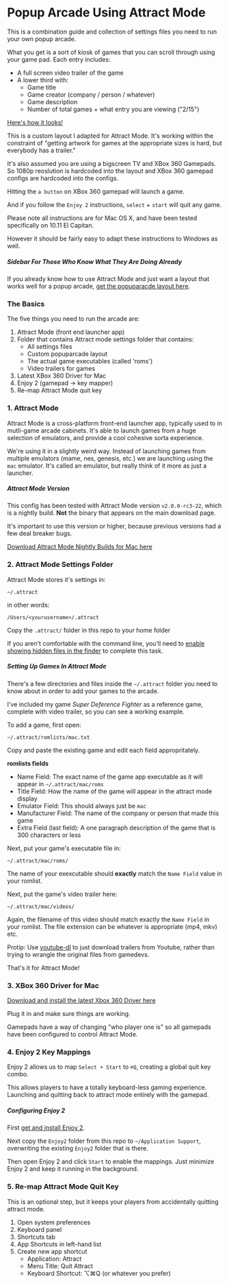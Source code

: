 # Popup Arcade Using Attract Mode

This is a combination guide and collection of settings files you need to run your own popup arcade. 

What you get is a sort of kiosk of games that you can scroll through using your game pad. Each entry includes:

- A full screen video trailer of the game
- A lower third with:
    + Game title
    + Game creator (company / person / whatever)
    + Game description
    + Number of total games + what entry you are viewing ("2/15")

[Here's how it looks!](https://www.youtube.com/watch?v=1sqFD52btIo)

This is a custom layout I adapted for Attract Mode. It's working within the constraint of "getting artwork for games at the appropriate sizes is hard, but everybody has a trailer."

It's also assumed you are using a bigscreen TV and XBox 360 Gamepads. So 1080p reoslution is hardcoded into the layout and XBox 360 gamepad configs are hardcoded into the configs. 

Hitting the `a button` on XBox 360 gamepad will launch a game.

And if you follow the `Enjoy 2` instructions, `select` + `start` will quit any game.

Please note all instructions are for Mac OS X, and have been tested specifically on 10.11 El Capitan. 

However it should be fairly easy to adapt these instructions to Windows as well.

##### Sidebar For Those Who Know What They Are Doing Already

If you already know how to use Attract Mode and just want a layout that works well for a popup arcade, [get the popuparacde layout here](https://github.com/ianfitzpatrick/popuparcadelayout).


### The Basics

The five things you need to run the arcade are:
 
1. Attract Mode (front end launcher app)
2. Folder that contains Attract mode settings folder that contains:
    +  All settings files
    +  Custom popuparcade layout
    +  The actual game executables (called 'roms')
    +  Video trailers for games
3. Latest XBox 360 Driver for Mac
4. Enjoy 2 (gamepad -> key mapper)
5. Re-map Attract Mode quit key

### 1. Attract Mode

Attract Mode is a cross-platform front-end launcher app, typically used to in mutli-game arcade cabinets. It's able to launch games from a huge selection of emulators, and provide a cool cohesive sorta experience.

We're using it in a slightly weird way. Instead of launching games from multiple emulators (mame, nes, genesis, etc.) we are launching using the `mac` emulator. It's called an emulator, but really think of it more as just a launcher. 

##### Attract Mode Version

This config has been tested with Attract Mode version `v2.0.0-rc3-22`, which is a nightly build. **Not** the binary that appears on the main download page.

It's important to use this version or higher, because previous versions had a few deal breaker bugs.

[Download Attract Mode Nightly Builds for Mac here](https://build.zaplabs.com/project/attractmode/)

### 2. Attract Mode Settings Folder

Attract Mode stores it's settings in:

`~/.attract`

in other words:

`/Users/<yourusername>/.attract`   

Copy the `.attract/` folder in this repo to your home folder

If you aren't comfortable with the command line, you'll need to [enable showing hidden files in the finder](http://ianlunn.co.uk/articles/quickly-showhide-hidden-files-mac-os-x-mavericks/) to complete this task.

##### Setting Up Games In Attract Mode

There's a few directories and files inside the `~/.attract` folder you need to know about in order to add your games to the arcade.

I've included my game *Super Deference Fighter* as a reference game, complete with video trailer, so you can see a working example.

To add a game, first open:

    ~/.attract/romlists/mac.txt

Copy and paste the existing game and edit each field appropritately. 

**romlists fields**

- Name Field: The exact name of the game app executable as it will appear in `~/.attract/mac/roms`
- Title Field: How the name of the game will appear in the attract mode display
- Emulator Field: This should always just be `mac`
- Manufacturer Field: The name of the company or person that made this game
- Extra Field (last field): A one paragraph description of the game that is 300 characters or less

Next, put your game's executable file in:

`~/.attract/mac/roms/`

The name of your exexcutable should **exactly** match the `Name Field` value in your romlist.

Next, put the game's video trailer here:

`~/.attract/mac/videos/`

Again, the filename of this video should match exactly the `Name Field` in your romlist. The file extension can be whatever is appropriate (mp4, mkv) etc.

Protip: Use [youtube-dl](https://rg3.github.io/youtube-dl/) to just download trailers from Youtube, rather than trying to wrangle the original files from gamedevs.

That's it for Attract Mode!

### 3. XBox 360 Driver for Mac

[Download and install the latest Xbox 360 Driver here](https://github.com/360Controller/360Controller/releases)

Plug it in and make sure things are working.

Gamepads have a way of changing "who player one is" so all gamepads have been configured to control Attract Mode.

### 4. Enjoy 2 Key Mappings

Enjoy 2 allows us to map `Select + Start` to `⌘Q`, creating a global quit key combo.

This allows players to have a totally keyboard-less gaming experience. Launching and quitting back to attract mode entirely with the gamepad.

##### Configuring Enjoy 2

First [get and install Enjoy 2](https://github.com/fyhuang/enjoy2/releases). 

Next copy the `Enjoy2` folder from this repo to `~/Application Support`, overwriting the existing `Enjoy2` folder that is there.

Then open Enjoy 2 and click `Start` to enable the mappings. Just minimize Enjoy 2 and keep it running in the background.

### 5. Re-map Attract Mode Quit Key

This is an optional step, but it keeps your players from accidentally quitting attract mode.

1. Open system preferences
2. Keyboard panel
3. Shortcuts tab
4. App Shortcuts in left-hand list
5. Create new app shortcut
    - Application: Attract
    - Menu Title: Quit Attract
    - Keyboard Shortcut: ⌥⌘Q (or whatever you prefer)




